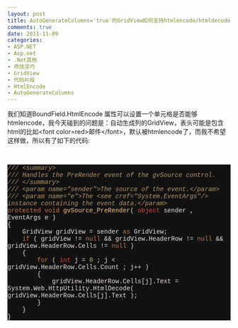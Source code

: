 ```yaml
---
layout: post
title: AutoGenerateColumns='true'的GridView如何支持htmlencode/htmldecode
comments: true
date: 2011-11-09
categories:
- ASP.NET
- Asp.net
- .Net其他
- 奇技淫巧
- GridView
- 代码片段
- HtmlEncode
- AutoGenerateColumns
---
```


<p>我们知道BoundField.HtmlEncode 属性可以设置一个单元格是否能够htmlencode，我今天碰到的问题是：自动生成列的GridView，表头可能是包含html的比如&lt;font color=red&gt;邮件&lt;/font&gt;，默认被htmlencode了，而我不希望这样做，所以有了如下的代码:</p>
<p><!--more--></p>
<p> </p>
<div class="source" style="font-family: '[object HTMLOptionElement]', Consolas, 'Lucida Console', 'Courier New'; color: #e6e1dc; background-color: #111111; ">
<span style="color: #bc9458; font-style: italic; ">/// &lt;summary&gt;</span><br /><span style="color: #bc9458; font-style: italic; ">/// Handles the PreRender event of the gvSource control.</span><br /><span style="color: #bc9458; font-style: italic; ">/// &lt;/summary&gt;</span><br /><span style="color: #bc9458; font-style: italic; ">/// &lt;param name="sender"&gt;The source of the event.&lt;/param&gt;</span><br /><span style="color: #bc9458; font-style: italic; ">/// &lt;param name="e"&gt;The &lt;see cref="System.EventArgs"/&gt; instance containing the event data.&lt;/param&gt;</span><br /><span style="color: #cc7833; ">protected</span> <span style="color: #cc7833; ">void</span> <span style="color: #ffc66d; ">gvSource_PreRender</span>( <span style="color: #da4939; ">object</span> <span style="color: #e6e1dc; ">sender</span> <span style="color: #e6e1dc; ">,</span> <span style="color: #e6e1dc; ">EventArgs</span> <span style="color: #e6e1dc; ">e</span> )<br /><span style="color: #e6e1dc; ">{</span><br />    <span style="color: #e6e1dc; ">GridView</span> <span style="color: #e6e1dc; ">gridView</span> <span style="color: #e6e1dc; ">=</span> <span style="color: #e6e1dc; ">sender</span> <span style="color: #cc7833; ">as</span> <span style="color: #e6e1dc; ">GridView</span>;<br />    <span style="color: #cc7833; ">if</span> ( <span style="color: #e6e1dc; ">gridView</span> <span style="color: #e6e1dc; ">!=</span> <span style="color: #cc7833; ">null</span> <span style="color: #e6e1dc; ">&amp;&amp;</span> <span style="color: #e6e1dc; ">gridView</span><span style="color: #e6e1dc; ">.</span><span style="color: #e6e1dc; ">HeaderRow</span> <span style="color: #e6e1dc; ">!=</span> <span style="color: #cc7833; ">null</span> <span style="color: #e6e1dc; ">&amp;&amp;</span> <span style="color: #e6e1dc; ">gridView</span><span style="color: #e6e1dc; ">.</span><span style="color: #e6e1dc; ">HeaderRow</span><span style="color: #e6e1dc; ">.</span><span style="color: #e6e1dc; ">Cells</span> <span style="color: #e6e1dc; ">!=</span> <span style="color: #cc7833; ">null</span> )<br />    <span style="color: #e6e1dc; ">{</span><br />        <span style="color: #cc7833; ">for</span> ( <span style="color: #da4939; ">int</span> <span style="color: #e6e1dc; ">j</span> <span style="color: #e6e1dc; ">=</span> <span style="color: #a5c261; ">0</span> ; <span style="color: #e6e1dc; ">j</span> <span style="color: #e6e1dc; ">&lt;</span> <span style="color: #e6e1dc; ">gridView</span><span style="color: #e6e1dc; ">.</span><span style="color: #e6e1dc; ">HeaderRow</span><span style="color: #e6e1dc; ">.</span><span style="color: #e6e1dc; ">Cells</span><span style="color: #e6e1dc; ">.</span><span style="color: #e6e1dc; ">Count</span> ; <span style="color: #e6e1dc; ">j</span><span style="color: #e6e1dc; ">++</span> )<br />        <span style="color: #e6e1dc; ">{</span><br />            <span style="color: #e6e1dc; ">gridView</span><span style="color: #e6e1dc; ">.</span><span style="color: #e6e1dc; ">HeaderRow</span><span style="color: #e6e1dc; ">.</span><span style="color: #e6e1dc; ">Cells</span><span style="color: #e6e1dc; ">[</span><span style="color: #e6e1dc; ">j</span><span style="color: #e6e1dc; ">].</span><span style="color: #e6e1dc; ">Text</span> <span style="color: #e6e1dc; ">=</span> <span style="color: #e6e1dc; ">System</span><span style="color: #e6e1dc; ">.</span><span style="color: #e6e1dc; ">Web</span><span style="color: #e6e1dc; ">.</span><span style="color: #e6e1dc; ">HttpUtility</span><span style="color: #e6e1dc; ">.</span><span style="color: #e6e1dc; ">HtmlDecode</span>( <span style="color: #e6e1dc; ">gridView</span><span style="color: #e6e1dc; ">.</span><span style="color: #e6e1dc; ">HeaderRow</span><span style="color: #e6e1dc; ">.</span><span style="color: #e6e1dc; ">Cells</span><span style="color: #e6e1dc; ">[</span><span style="color: #e6e1dc; ">j</span><span style="color: #e6e1dc; ">].</span><span style="color: #e6e1dc; ">Text</span> );<br />        <span style="color: #e6e1dc; ">}</span><br />    <span style="color: #e6e1dc; ">}</span><br /><span style="color: #e6e1dc; ">}</span>
</div>				
